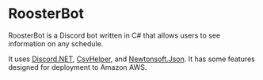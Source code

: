 # RoosterBot

RoosterBot is a Discord bot written in C# that allows users to see information on any schedule.

It uses [Discord.NET](https://github.com/discord-net/Discord.Net), [CsvHelper](https://github.com/JoshClose/CsvHelper), and [Newtonsoft.Json](https://github.com/JamesNK/Newtonsoft.Json). It has some features designed for deployment to Amazon AWS.
